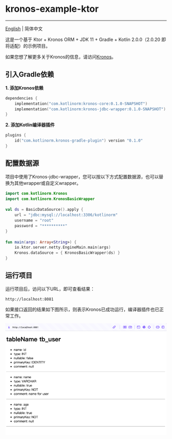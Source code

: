 # kronos-example-ktor

-------------------------

[English](https://github.com/Kronos-orm/kronos-example-ktor/blob/main/README.md) | 简体中文

这是一个基于 Ktor + Kronos ORM + JDK 11 + Gradle + Kotlin 2.0.0（2.0.20 即将适配）的示例项目。

如果您想了解更多关于Kronos的信息，请访问[Kronos](https://www.kotlinorm.com/)。

## 引入Gradle依赖

**1. 添加Kronos依赖**

```kts
dependencies {
    implementation("com.kotlinorm:kronos-core:0.1.0-SNAPSHOT")
    implementation("com.kotlinorm:kronos-jdbc-wrapper:0.1.0-SNAPSHOT")
}
```

**2. 添加Kotlin编译器插件**

```kts
plugins {
    id("com.kotlinorm.kronos-gradle-plugin") version "0.1.0"
}
```

## 配置数据源

项目中使用了Kronos-jdbc-wrapper，您可以按以下方式配置数据源，也可以替换为其他wrapper或自定义wrapper。

```kotlin
import com.kotlinorm.Kronos
import com.kotlinorm.KronosBasicWrapper

val ds = BasicDataSource().apply {
    url = "jdbc:mysql://localhost:3306/kotlinorm"
    username = "root"
    password = "**********"
}

fun main(args: Array<String>) {
    io.ktor.server.netty.EngineMain.main(args)
    Kronos.dataSource = { KronosBasicWrapper(ds) }
}
```

## 运行项目

运行项目后，访问以下URL，即可查看结果：

```
http://localhost:8081
```

如果接口返回的结果如下图所示，则表示Kronos已成功运行，编译器插件也已正常工作。

![screen](https://github.com/Kronos-orm/kronos-example-ktor/blob/main/screenshot/img.png?raw=true)
